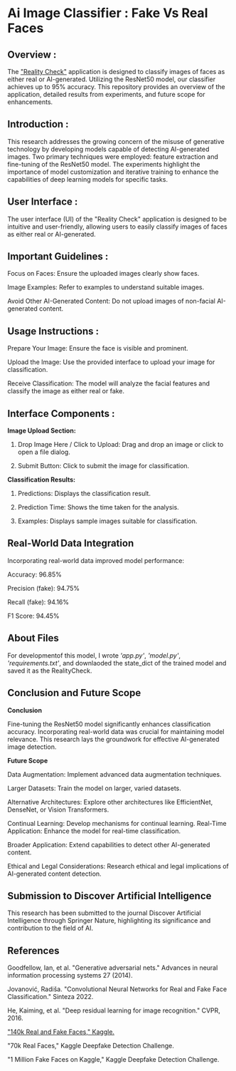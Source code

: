 
# Ai Image Classifier : Fake Vs Real Faces

## Overview :

The ["Reality Check"](https://huggingface.co/spaces/khanaabidabdal/RealityCheck) application is designed to classify images of faces as either real or AI-generated. Utilizing the ResNet50 model, our classifier achieves up to 95% accuracy. This repository provides an overview of the application, detailed results from experiments, and future scope for enhancements.

## Introduction :

This research addresses the growing concern of the misuse of generative technology by developing models capable of detecting AI-generated images. Two primary techniques were employed: feature extraction and fine-tuning of the ResNet50 model. The experiments highlight the importance of model customization and iterative training to enhance the capabilities of deep learning models for specific tasks.

## User Interface :

The user interface (UI) of the "Reality Check" application is designed to be intuitive and user-friendly, allowing users to easily classify images of faces as either real or AI-generated.

## Important Guidelines :

Focus on Faces: Ensure the uploaded images clearly show faces.

Image Examples: Refer to examples to understand suitable images.

Avoid Other AI-Generated Content: Do not upload images of non-facial AI-generated content.

## Usage Instructions :
Prepare Your Image: Ensure the face is visible and prominent.

Upload the Image: Use the provided interface to upload your image for classification.

Receive Classification: The model will analyze the facial features and classify the image as either real or fake.

## Interface Components :

**Image Upload Section:**

1) Drop Image Here / Click to Upload: Drag and drop an image or click to open a file dialog.

2) Submit Button: Click to submit the image for classification.

**Classification Results:**

1) Predictions: Displays the classification result.

2) Prediction Time: Shows the time taken for the analysis.

3) Examples: Displays sample images suitable for classification.

## Real-World Data Integration
Incorporating real-world data improved model performance:

Accuracy: 96.85%

Precision (fake): 94.75%

Recall (fake): 94.16%

F1 Score: 94.45%

## About Files 

For developmentof this model, I wrote *'app.py'*, *'model.py'*, *'requirements.txt'*, and downlaoded the state_dict of the trained model and saved it as the RealityCheck. 

## Conclusion and Future Scope
**Conclusion**

Fine-tuning the ResNet50 model significantly enhances classification accuracy. Incorporating real-world data was crucial for maintaining model relevance. This research lays the groundwork for effective AI-generated image detection.

**Future Scope**

Data Augmentation: Implement advanced data augmentation techniques.

Larger Datasets: Train the model on larger, varied datasets.

Alternative Architectures: Explore other architectures like EfficientNet, DenseNet, or Vision Transformers.

Continual Learning: Develop mechanisms for continual learning.
Real-Time Application: Enhance the model for real-time classification.

Broader Application: Extend capabilities to detect other AI-generated content.

Ethical and Legal Considerations: Research ethical and legal implications of AI-generated content detection.

## Submission to Discover Artificial Intelligence
This research has been submitted to the journal Discover Artificial Intelligence through Springer Nature, highlighting its significance and contribution to the field of AI.

## References
Goodfellow, Ian, et al. "Generative adversarial nets." Advances in neural information processing systems 27 (2014).

Jovanović, Radiša. "Convolutional Neural Networks for Real and Fake Face Classification." Sinteza 2022.

He, Kaiming, et al. "Deep residual learning for image recognition." CVPR, 2016.

["140k Real and Fake Faces," Kaggle.](https://www.kaggle.com/datasets/xhlulu/140k-real-and-fake-faces)

"70k Real Faces," Kaggle Deepfake Detection Challenge.

"1 Million Fake Faces on Kaggle," Kaggle Deepfake Detection Challenge.



